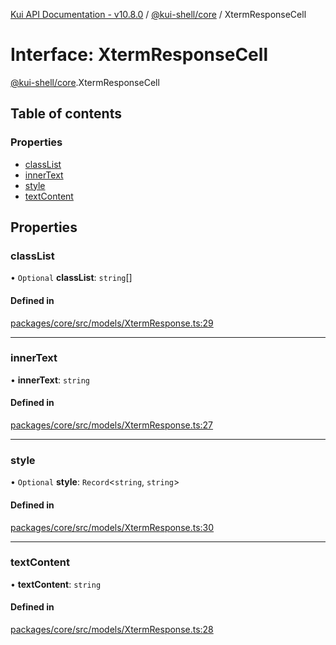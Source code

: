 [Kui API Documentation - v10.8.0](../README.md) / [@kui-shell/core](../modules/kui_shell_core.md) / XtermResponseCell

# Interface: XtermResponseCell

[@kui-shell/core](../modules/kui_shell_core.md).XtermResponseCell

## Table of contents

### Properties

- [classList](kui_shell_core.XtermResponseCell.md#classlist)
- [innerText](kui_shell_core.XtermResponseCell.md#innertext)
- [style](kui_shell_core.XtermResponseCell.md#style)
- [textContent](kui_shell_core.XtermResponseCell.md#textcontent)

## Properties

### classList

• `Optional` **classList**: `string`[]

#### Defined in

[packages/core/src/models/XtermResponse.ts:29](https://github.com/mra-ruiz/kui/blob/27e887ab4/packages/core/src/models/XtermResponse.ts#L29)

---

### innerText

• **innerText**: `string`

#### Defined in

[packages/core/src/models/XtermResponse.ts:27](https://github.com/mra-ruiz/kui/blob/27e887ab4/packages/core/src/models/XtermResponse.ts#L27)

---

### style

• `Optional` **style**: `Record`<`string`, `string`\>

#### Defined in

[packages/core/src/models/XtermResponse.ts:30](https://github.com/mra-ruiz/kui/blob/27e887ab4/packages/core/src/models/XtermResponse.ts#L30)

---

### textContent

• **textContent**: `string`

#### Defined in

[packages/core/src/models/XtermResponse.ts:28](https://github.com/mra-ruiz/kui/blob/27e887ab4/packages/core/src/models/XtermResponse.ts#L28)
